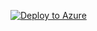 [![Deploy to Azure](http://azuredeploy.net/deploybutton.png)](https://portal.azure.com/#create/Microsoft.Template/uri/https%3A%2F%2Fraw.githubusercontent.com%2Fcommediasrl%2FVmJmeter%2Fmaster%2FAzureDeploy.json)
